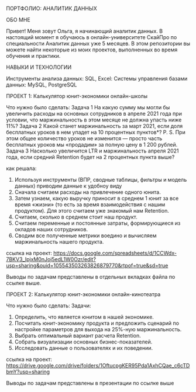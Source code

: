 ПОРТФОЛИО: АНАЛИТИК ДАННЫХ

ОБО МНЕ

Привет! Меня зовут Ольга, я начинающий аналитик данных. В настоящий момент я обучаюсь в онлайн-университете СкайПро по специальности Аналитик данных уже 5 месяцев. В этом репозитории вы можете найти некоторые из моих проектов, выполненных во время обучения и практики.

НАВЫКИ И ТЕХНОЛОГИИ

Инструменты анализа данных: SQL, Excel:
Системы управления базами данных: MySQL, PostgreSQL

ПРОЕКТ 1: Калькулятор юнит-экономики онлайн-школы

Что нужно было сделать:
Задача 1
На какую сумму мы могли бы увеличить расходы на основных сотрудников в апреле 2021 года при условии, что маржинальность в этом месяце не должна упасть ниже 11%?
Задача 2
Какой станет маржинальность за март 2021, если доля бесплатных уроков в нем упадет на 10 процентных пунктов*?
P. S. При этом общее количество уроков не изменится — просто часть бесплатных уроков мы «продадим» за полную цену в 1 200 рублей.
Задача 3
Насколько увеличится LTR и маржинальность апреля 2021 года, если средний Retention будет на 2 процентных пункта выше?

как решала:
1. Используя инструменты (ВПР, сводные таблицы, фильтры и модель данных) приводим данные к удобноу виду
2. Сначала считаем расходы на привлечение одного юнита.  
3. Затем узнаем, какую выручку приносит в среднем 1 юнит за все время «жизни» (то есть за время взаимодействия с нашим продуктом). Для этого считаем уже знакомый нам Retention. 
4. Считаем, сколько в среднем стоит наш продукт. 
5. Считаем переменные и постоянные затраты, формирующиеся из окладов наших сотрудников.
6. Сводим все полученные метрики воедино и вычисляем маржинальность нашего продукта.
   
ссылка на проект:
https://docs.google.com/spreadsheets/d/1CCWdx-7BKV3_IpjxM0nJoj5edL1W0Ozr/edit?usp=sharing&ouid=105543503263826879770&rtpof=true&sd=true

Выводы по задачам представлены в отдельных вкладках файла по ссылке выше.


ПРОЕКТ 2: Калькулятор юнит-экономики онлайн-кинотеатра

Что нужно было сделать:
Задачи:
1. Определить, что является юнитом в нашей экономике.
2. Посчитать юнит-экономику продукта и предложить сценарий по настройке параметров для выхода на 25%-ную маржинальность.
3. Выбрать оптимальный вариант расчета Retention. 
4. Собрать визуализации основных бизнес-показателей.
5. Исследовать данные о пользователях и их поведении.

ссылка на проект:
https://drive.google.com/drive/folders/1OftucpgKER95Pda1AxhCQae_c6cTDbmY?usp=sharing

Выводы по задачам представлены в презентации по ссылке выше
